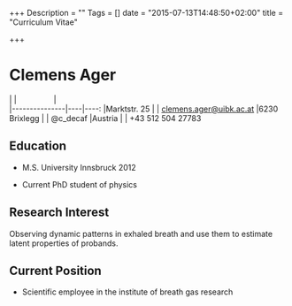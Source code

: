 +++
Description = ""
Tags = []
date = "2015-07-13T14:48:50+02:00"
title = "Curriculum Vitae"

+++

Clemens Ager
============


|        | &nbsp; &nbsp;  &nbsp;  &nbsp;  &nbsp;  &nbsp;  &nbsp;  &nbsp;    |  
|---------------|----|----:
|Marktstr. 25   |    |   clemens.ager@uibk.ac.at
|6230 Brixlegg  |    |                  @c_decaf
|Austria        |    |         +43 512 504 27783



## Education

- M.S. University Innsbruck 2012

- Current PhD student of physics



## Research Interest

Observing dynamic patterns in exhaled breath and use 
them to estimate latent properties of probands.



## Current Position

* Scientific employee in the institute of breath gas research

